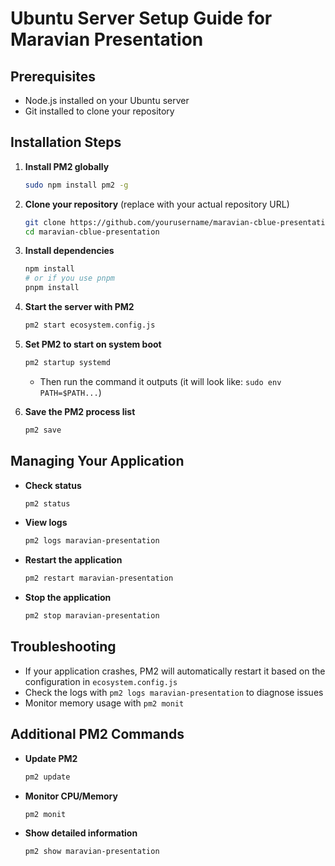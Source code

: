 # Ubuntu Server Setup Guide for Maravian Presentation

## Prerequisites
- Node.js installed on your Ubuntu server
- Git installed to clone your repository

## Installation Steps

1. **Install PM2 globally**
   ```bash
   sudo npm install pm2 -g
   ```

2. **Clone your repository** (replace with your actual repository URL)
   ```bash
   git clone https://github.com/yourusername/maravian-cblue-presentation.git
   cd maravian-cblue-presentation
   ```

3. **Install dependencies**
   ```bash
   npm install
   # or if you use pnpm
   pnpm install
   ```

4. **Start the server with PM2**
   ```bash
   pm2 start ecosystem.config.js
   ```

5. **Set PM2 to start on system boot**
   ```bash
   pm2 startup systemd
   ```
   - Then run the command it outputs (it will look like: `sudo env PATH=$PATH...`)

6. **Save the PM2 process list**
   ```bash
   pm2 save
   ```

## Managing Your Application

- **Check status**
  ```bash
  pm2 status
  ```

- **View logs**
  ```bash
  pm2 logs maravian-presentation
  ```

- **Restart the application**
  ```bash
  pm2 restart maravian-presentation
  ```

- **Stop the application**
  ```bash
  pm2 stop maravian-presentation
  ```

## Troubleshooting

- If your application crashes, PM2 will automatically restart it based on the configuration in `ecosystem.config.js`
- Check the logs with `pm2 logs maravian-presentation` to diagnose issues
- Monitor memory usage with `pm2 monit`

## Additional PM2 Commands

- **Update PM2**
  ```bash
  pm2 update
  ```

- **Monitor CPU/Memory**
  ```bash
  pm2 monit
  ```

- **Show detailed information**
  ```bash
  pm2 show maravian-presentation
  ```
